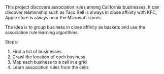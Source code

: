 This project discovers association rules among California businesses. It can discover relationship such as Taco Bell is always in close affinity with KFC, Apple store is always near the Microsoft stores.

The idea is to group business in close affinity as baskets and use the association rule learning algorithms.

Steps:
1. Find a list of businesses
2. Crawl the location of each business
3. Map each business to a cell in a grid
4. Learn association rules from the cells
